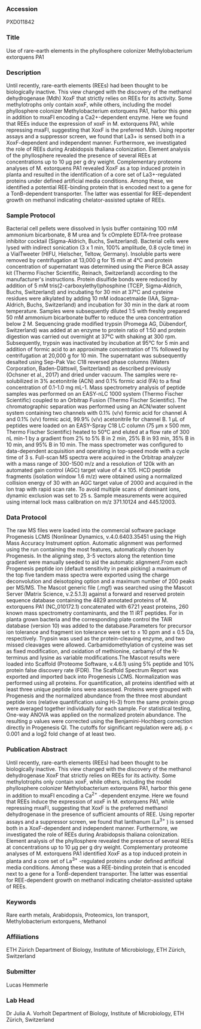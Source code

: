 ### Accession
PXD011842

### Title
Use of rare-earth elements in the phyllosphere colonizer Methylobacterium extorquens PA1

### Description
Until recently, rare-earth elements (REEs) had been thought to be biologically inactive. This view changed with the discovery of the methanol dehydrogenase (Mdh) XoxF that strictly relies on REEs for its activity. Some methylotrophs only contain xoxF, while others, including the model phyllosphere colonizer Methylobacterium extorquens PA1, harbor this gene in addition to mxaFI encoding a Ca2+-dependent enzyme. Here we found that REEs induce the expression of xoxF in M. extorquens PA1, while repressing mxaFI, suggesting that XoxF is the preferred Mdh. Using reporter assays and a suppressor screen, we found that La3+ is sensed both in a XoxF-dependent and independent manner. Furthermore, we investigated the role of REEs during Arabidopsis thaliana colonization. Element analysis of the phyllosphere revealed the presence of several REEs at concentrations up to 10 μg per g dry weight. Complementary proteome analyses of M. extorquens PA1 revealed XoxF as a top induced protein in planta and resulted in the identification of a core set of La3+-regulated proteins under defined artificial media conditions. Among these, we identified a potential REE-binding protein  that is encoded next to a gene for a TonB-dependent transporter. The latter was essential for REE-dependent growth on methanol indicating chelator-assisted uptake of REEs.

### Sample Protocol
Bacterial cell pellets were dissolved in lysis buffer containing 100 mM ammonium bicarbonate, 8 M urea and 1x cOmplete EDTA-free protease inhibitor cocktail (Sigma-Aldrich, Buchs, Switzerland). Bacterial cells were lysed with indirect sonication (3 x 1 min, 100% amplitude, 0.8 cycle time) in a VialTweeter (HIFU, Hielscher, Teltow, Germany). Insoluble parts were removed by centrifugation at 13,000 g for 15 min at 4°C and protein concentration of supernatant was determined using the Pierce BCA assay kit (Thermo Fischer Scientific, Reinach, Switzerland) according to the manufacturer's instructions. Protein disulfide bonds were reduced by addition of 5 mM tris(2-carboxylethyl)phosphine (TCEP, Sigma-Aldrich, Buchs, Switzerland) and incubating for 30 min at 37°C and cysteine residues were alkylated by adding 10 mM iodoacetmaide (IAA, Sigma-Aldrich, Buchs, Switzerland) and incubation for 30 min in the dark at room temperature. Samples were subsequently diluted 1:5 with freshly prepared 50 mM ammonium bicarbonate buffer to reduce the urea concentration below 2 M. Sequencing grade modified trypsin (Promega AG, Dübendorf, Switzerland) was added at an enzyme to protein ratio of 1:50 and protein digestion was carried out overnight at 37°C with shaking at 300 rpm. Subsequently, trypsin was inactivated by incubation at 95°C for 5 min and addition of formic acid to an approximate concentration of 1% followed by centrifugation at 20,000 g for 10 min. The supernatant was subsequently desalted using Sep-Pak Vac C18 reversed phase columns (Waters Corporation, Baden-Dättswil, Switzerland) as described previously (Ochsner et al., 2017) and dried under vacuum. The samples were re-solubilized in 3% acetonitrile (ACN) and 0.1% formic acid (FA) to a final concentration of 0.1-1.0 mg mL-1. Mass spectrometry analysis of peptide samples was performed on an EASY-nLC 1000 system (Thermo Fischer Scientific) coupled to an Orbitrap Fusion (Thermo Fischer Scientific). The chromatographic separation was performed using an ACN/water solvent system containing two channels with 0.1% (v/v) formic acid for channel A and 0.1% (v/v) formic acid, 99.9% (v/v) acetonitrile for channel B. 1 µL of peptides were loaded on an EASY-Spray C18 LC column (75 µm x 500 mm, Thermo Fischer Scientific) heated to 50°C and eluted at a flow rate of 300 nL min-1 by a gradient from 2% to 5% B in 2 min, 25% B in 93 min, 35% B in 10 min, and 95% B in 10 min. The mass spectrometer was configured to data-dependent acquisition and operating in top-speed mode with a cycle time of 3 s. Full-scan MS spectra were acquired in the Orbitrap analyzer with a mass range of 300-1500 m/z and a resolution of 120k with an automated gain control (AGC) target value of 4 x 105. HCD peptide fragments (isolation window 1.6 m/z) were obtained using a normalized collision energy of 30 with an AGC target value of 2000 and acquired in the Ion trap with rapid scan rate. To avoid multiple scans of dominant ions, dynamic exclusion was set to 25 s. Sample measurements were acquired using internal lock mass calibration on m/z 371.10124 and 445.12003.

### Data Protocol
The raw MS files were loaded into the commercial software package Progenesis LCMS (Nonlinear Dynamics, v.4.0.6403.35451 using the High Mass Accuracy Instrument option. Automatic alignment was performed using the run containing the most features, automatically chosen by Progenesis. In the aligning step, 3-5 vectors along the retention time gradient were manually seeded to aid the automatic alignment.From each Progenesis peptide ion (default sensitivity in peak picking) a maximum of the top five tandem mass spectra were exported using the charge deconvolution and deisotoping option and a maximum number of 200 peaks per MS/MS. The Mascot generic file (.mgf) was searched using the Mascot Server (Matrix Science, v.2.5.1.3) against a forward and reserved protein sequence database containing the 4829 annotated proteins of M. extorquens PA1 (NC_010172.1) concatenated with 6721 yeast proteins, 260 known mass spectrometry contaminants, and the 11 iRT peptides.  For in planta grown bacteria and the corresponding plate control the TAIR database (version 10) was added to the database.Parameters for precursor ion tolerance and fragment ion tolerance were set to ± 10 ppm and ± 0.5 Da, respectively. Trypsin was used as the protein-cleaving enzyme, and two missed cleavages were allowed. Carbamidomethylation of cysteine was set as fixed modification, and oxidation of methionine, carbamyl of the N-terminus and lysine as variable modifications.The Mascot results were loaded into Scaffold (Proteome Software, v.4.6.1) using 5% peptide and 10% protein false discovery rate (FDR). The Scaffold Spectrum Report was exported and imported back into Progenesis LCMS. Normalization was performed using all proteins. For quantification, all proteins identified with at least three unique peptide ions were assessed.  Proteins were grouped with Progenesis and the normalized abundance from the three most abundant peptide ions (relative quantification using Hi-3) from the same protein group were averaged together individually for each sample. For statistical testing, One-way ANOVA was applied on the normalized protein abundance. The resulting p values were corrected using the Benjamini-Hochberg correction directly in Progenesis QI. The cutoffs for significant regulation were adj. p < 0.001 and a log2 fold change of at least two.

### Publication Abstract
Until recently, rare-earth elements (REEs) had been thought to be biologically inactive. This view changed with the discovery of the methanol dehydrogenase XoxF that strictly relies on REEs for its activity. Some methylotrophs only contain xoxF, while others, including the model phyllosphere colonizer Methylobacterium extorquens PA1, harbor this gene in addition to mxaFI encoding a Ca<sup>2+</sup> -dependent enzyme. Here we found that REEs induce the expression of xoxF in M.&#xa0;extorquens PA1, while repressing mxaFI, suggesting that XoxF is the preferred methanol dehydrogenase in the presence of sufficient amounts of REE. Using reporter assays and a suppressor screen, we found that lanthanum (La<sup>3+</sup> ) is sensed both in a XoxF-dependent and independent manner. Furthermore, we investigated the role of REEs during Arabidopsis thaliana colonization. Element analysis of the phyllosphere revealed the presence of several REEs at concentrations up to 10&#xa0;&#x3bc;g per g dry weight. Complementary proteome analyses of M.&#xa0;extorquens PA1 identified XoxF as a top induced protein in planta and a core set of La<sup>3+</sup> -regulated proteins under defined artificial media conditions. Among these was a REE-binding protein that is encoded next to a gene for a TonB-dependent transporter. The latter was essential for REE-dependent growth on methanol indicating chelator-assisted uptake of REEs.

### Keywords
Rare earth metals, Arabidopsis, Proteomics, Ion transport, Methylobacterium extorquens, Methanol

### Affiliations
ETH Zürich
Department of Biology, Institute of Microbiology, ETH Zürich, Switzerland

### Submitter
Lucas Hemmerle

### Lab Head
Dr Julia A. Vorholt
Department of Biology, Institute of Microbiology, ETH Zürich, Switzerland


